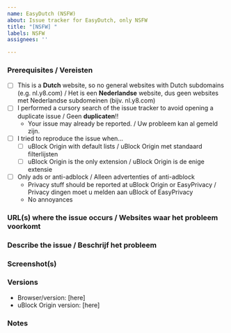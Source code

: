 ```yaml
---
name: EasyDutch (NSFW)
about: Issue tracker for EasyDutch, only NSFW
title: "[NSFW] "
labels: NSFW
assignees: ''

---
```


### Prerequisites / Vereisten

<!-- Check the appropriate boxes before you submit your issue
     Check like this: - [x] -->

- [ ] This is a **Dutch** website, so no general websites with Dutch subdomains (e.g. nl.y8.com) / 
      Het is een **Nederlandse** website, dus geen websites met Nederlandse subdomeinen (bijv. nl.y8.com)
- [ ] I performed a cursory search of the issue tracker to avoid opening a duplicate issue / Geen **duplicaten**!!
    - Your issue may already be reported. / Uw probleem kan al gemeld zijn.
- [ ] I tried to reproduce the issue when...
    - [ ] uBlock Origin with default lists / uBlock Origin met standaard filterlijsten
    - [ ] uBlock Origin is the only extension / uBlock Origin is de enige extensie
- [ ] Only ads or anti-adblock / Alleen advertenties of anti-adblock
    - Privacy stuff should be reported at uBlock Origin or EasyPrivacy / Privacy dingen moet u melden aan uBlock of EasyPrivacy
    - No annoyances 

### URL(s) where the issue occurs / Websites waar het probleem voorkomt

<!-- [At least one URL for a web page where the clearly described issue occurs is **mandatory**. The backticks surrounding the URLs is important, it prevents the URL from being clickable. Warn with "NSFW" where applicable.] -->
<!-- [Geef de link van de website. Waarschuw met "NSFW" als dat nodig is.] -->

### Describe the issue / Beschrijf het probleem

<!-- [Be as clear as possible: nobody can read mind, and nobody is looking at your issue over your shoulder.] --> 
<!-- [Wees zo duidelijk mogelijk: niemand kan je gedachten lezen en niemand kijkt over je schouder mee.] --> 

### Screenshot(s)

<!-- [Screenshot(s) for difficult to describe visual issues are **mandatory**. Post links instead of **Inline Images** for Screenshots containing **Adult material**.] -->
<!-- [Is het ** Volwassen material** post dan linkjes in plaats van **Inline Images**.] -->

### Versions

- Browser/version: [here]
- uBlock Origin version: [here]

### Notes

<!-- [Add here the result of whatever investigation work you have done: please investigate the issues you report -- this prevents burdening other volunteers. This is especially true for issues arising from settings which are very different from default ones.] -->

